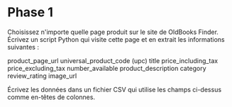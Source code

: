 # Phase 1

Choisissez n'importe quelle page produit sur le site de OldBooks Finder. Écrivez un script Python qui visite cette page et en extrait les informations suivantes :

product_page_url
universal_product_code (upc)
title
price_including_tax
price_excluding_tax
number_available
product_description
category
review_rating
image_url

Écrivez les données dans un fichier CSV qui utilise les champs ci-dessus comme en-têtes de colonnes.
